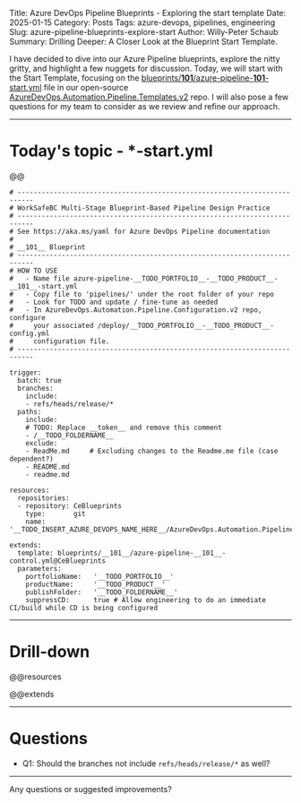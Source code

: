 Title: Azure DevOps Pipeline Blueprints - Exploring the start template
Date: 2025-01-15
Category: Posts
Tags: azure-devops, pipelines, engineering
Slug: azure-pipeline-blueprints-explore-start
Author: Willy-Peter Schaub
Summary: Drilling Deeper: A Closer Look at the Blueprint Start Template.

I have decided to dive into our Azure Pipeline blueprints, explore the nitty gritty, and highlight a few nuggets for discussion. Today, we will start with the Start Template, focusing on the [blueprints/__101__/azure-pipeline-__101__-start.yml](https://github.com/WorkSafeBC-Common-Engineering/AzureDevOps.Automation.Pipeline.Templates.v2/blob/master/blueprints/__101__/azure-pipeline-__101__-start.yml) file in our open-source [AzureDevOps.Automation.Pipeline.Templates.v2](https://github.com/WorkSafeBC-Common-Engineering/AzureDevOps.Automation.Pipeline.Templates.v2) repo. I will also pose a few questions for my team to consider as we review and refine our approach.

---

# Today's topic - *-start.yml

@@

```
# --------------------------------------------------------------------------
# WorkSafeBC Multi-Stage Blueprint-Based Pipeline Design Practice
# --------------------------------------------------------------------------
# See https://aka.ms/yaml for Azure DevOps Pipeline documentation
#
# __101__ Blueprint
# --------------------------------------------------------------------------
# HOW TO USE
#   - Name file azure-pipeline-__TODO_PORTFOLIO__-__TODO_PRODUCT__-__101__-start.yml
#   - Copy file to 'pipelines/' under the root folder of your repo
#   - Look for TODO and update / fine-tune as needed
#   - In AzureDevOps.Automation.Pipeline.Configuration.v2 repo, configure
#     your associated /deploy/__TODO_PORTFOLIO__-__TODO_PRODUCT__-config.yml
#     configuration file.
# --------------------------------------------------------------------------

trigger:
  batch: true
  branches:
    include:
    - refs/heads/release/*
  paths:
    include:
    # TODO: Replace __token__ and remove this comment
    - /__TODO_FOLDERNAME__ 
    exclude:
    - ReadMe.md     # Excluding changes to the Readme.me file (case dependent?)
    - README.md
    - readme.md
    
resources:
  repositories:
  - repository: CeBlueprints
    type:       git
    name:       '__TODO_INSERT_AZURE_DEVOPS_NAME_HERE__/AzureDevOps.Automation.Pipeline.Templates.v2'

extends:
  template: blueprints/__101__/azure-pipeline-__101__-control.yml@CeBlueprints
  parameters:
    portfolioName:   '__TODO_PORTFOLIO__'
    productName:     '__TODO_PRODUCT__'
    publishFolder:   '__TODO_FOLDERNAME__'
    suppressCD:      true # Allow engineering to do an immediate CI/build while CD is being configured
```

---

# Drill-down

@@resources

@@extends

---

# Questions

- Q1: Should the branches not include ```refs/heads/release/*``` as well?

---

Any questions or suggested improvements?
